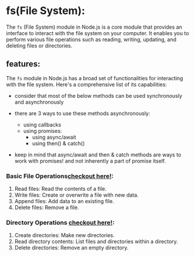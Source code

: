 # fs(File System):
The `fs` (File System) module in Node.js is a core module that provides an interface to interact with the file system on your computer. It enables you to perform various file operations such as reading, writing, updating, and deleting files or directories.

## features:
The `fs` module in Node.js has a broad set of functionalities for interacting with the file system. Here's a comprehensive list of its capabilities:

  * consider that most of the below methods can be used synchronously and asynchronously 
  * there are 3 ways to use these methods asynchronously:
    - using callbacks
    - using promises:
      + using async/await
      + using then() & catch()

  * keep in mind that async/await and then & catch methods are ways to work with promises! and not inherently a part of promise itself.

### Basic File Operations[checkout here!](./basicFileOperations/):
1. Read files: Read the contents of a file.
2. Write files: Create or overwrite a file with new data.
3. Append files: Add data to an existing file.
4. Delete files: Remove a file.

### Directory Operations [checkout here!](./directoryOperations/): 
1. Create directories: Make new directories.
2. Read directory contents: List files and directories within a directory.
3. Delete directories: Remove an empty directory.